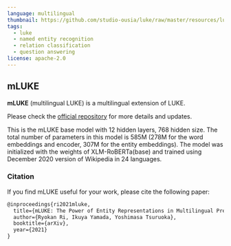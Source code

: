 ```yaml
---
language: multilingual
thumbnail: https://github.com/studio-ousia/luke/raw/master/resources/luke_logo.png
tags:
  - luke
  - named entity recognition
  - relation classification
  - question answering
license: apache-2.0
---
```


## mLUKE

**mLUKE** (multilingual LUKE) is a multilingual extension of LUKE.

Please check the [official repository](https://github.com/studio-ousia/luke) for
more details and updates.

This is the mLUKE base model with 12 hidden layers, 768 hidden size. The total number
of parameters in this model is 585M (278M for the word embeddings and encoder, 307M for the entity embeddings).
The model was initialized with the weights of XLM-RoBERTa(base) and trained using December 2020 version of Wikipedia in 24 languages.

### Citation

If you find mLUKE useful for your work, please cite the following paper:

```latex
@inproceedings{ri2021mluke,
  title={mLUKE: The Power of Entity Representations in Multilingual Pretrained Language Models},
  author={Ryokan Ri, Ikuya Yamada, Yoshimasa Tsuruoka},
  booktitle={arXiv},
  year={2021}
}
```
